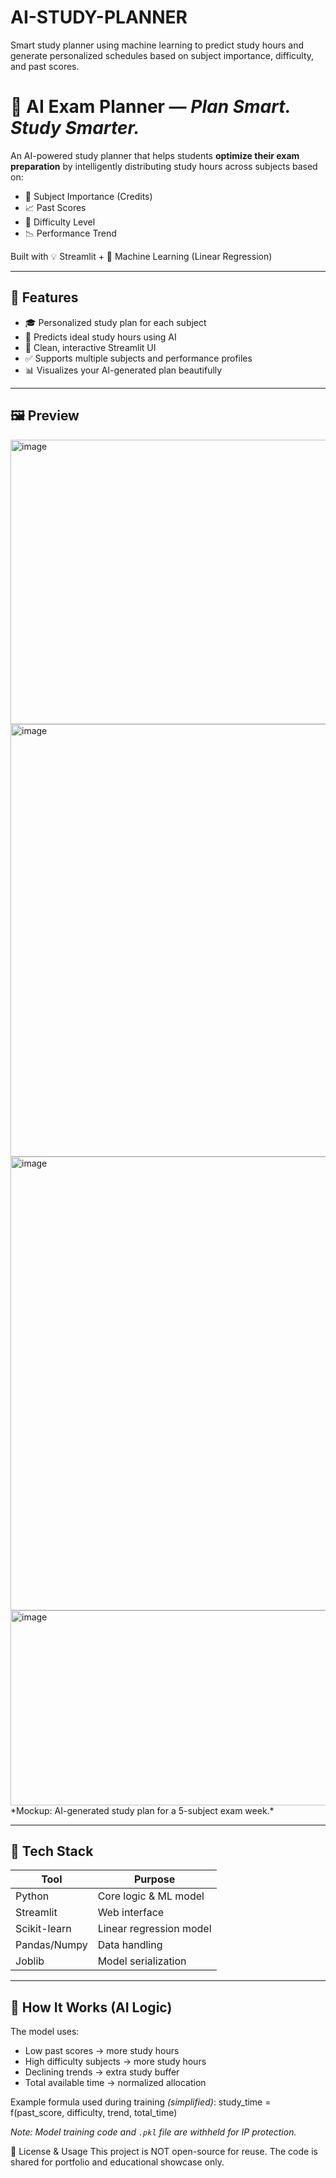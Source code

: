 # AI-STUDY-PLANNER
Smart study planner using machine learning to predict study hours and generate personalized schedules based on subject importance, difficulty, and past scores.

# 📅 AI Exam Planner — *Plan Smart. Study Smarter.*

An AI-powered study planner that helps students **optimize their exam preparation** by intelligently distributing study hours across subjects based on:
- 📘 Subject Importance (Credits)
- 📈 Past Scores
- 🎯 Difficulty Level
- 📉 Performance Trend

Built with 💡 Streamlit + 🧠 Machine Learning (Linear Regression)

---

## 🚀 Features
- 🎓 Personalized study plan for each subject
- 🧠 Predicts ideal study hours using AI
- 🎨 Clean, interactive Streamlit UI
- ✅ Supports multiple subjects and performance profiles
- 📊 Visualizes your AI-generated plan beautifully

---

## 🖼️ Preview
<img width="677" height="455" alt="image" src="https://github.com/user-attachments/assets/06391332-b1ee-470e-84fb-7dc44c1be377" />
<img width="557" height="692" alt="image" src="https://github.com/user-attachments/assets/26b3cdc9-0134-43ee-b58d-32e622fae1e7" />
<img width="535" height="726" alt="image" src="https://github.com/user-attachments/assets/eda89f46-1131-490a-a0f5-e53b6a0b793b" />
<img width="532" height="312" alt="image" src="https://github.com/user-attachments/assets/b94fd0e0-37f1-4465-8b23-e96db0063251" />
*Mockup: AI-generated study plan for a 5-subject exam week.*

---

## 🔧 Tech Stack
| Tool          | Purpose                          |
|---------------|----------------------------------|
| Python        | Core logic & ML model            |
| Streamlit     | Web interface                    |
| Scikit-learn  | Linear regression model          |
| Pandas/Numpy  | Data handling                    |
| Joblib        | Model serialization              |

---

## 🧪 How It Works (AI Logic)
The model uses:
- Low past scores → more study hours
- High difficulty subjects → more study hours
- Declining trends → extra study buffer
- Total available time → normalized allocation

Example formula used during training *(simplified)*:
study_time = f(past_score, difficulty, trend, total_time)

*Note: Model training code and `.pkl` file are withheld for IP protection.*

🔐 License & Usage
This project is NOT open-source for reuse.
The code is shared for portfolio and educational showcase only.

